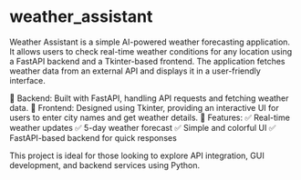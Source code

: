# weather_assistant
Weather Assistant is a simple AI-powered weather forecasting application. It allows users to check real-time weather conditions for any location using a FastAPI backend and a Tkinter-based frontend. The application fetches weather data from an external API and displays it in a user-friendly interface.

🔹 Backend: Built with FastAPI, handling API requests and fetching weather data.
🔹 Frontend: Designed using Tkinter, providing an interactive UI for users to enter city names and get weather details.
🔹 Features:
✅ Real-time weather updates
✅ 5-day weather forecast
✅ Simple and colorful UI
✅ FastAPI-based backend for quick responses

This project is ideal for those looking to explore API integration, GUI development, and backend services using Python.
